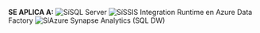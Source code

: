 <Token>**SE APLICA A:** ![Sí](media/yes-icon.png)SQL Server ![Sí](media/yes-icon.png)SSIS Integration Runtime en Azure Data Factory</Token> ![Sí](media/yes-icon.png)Azure Synapse Analytics (SQL DW)
